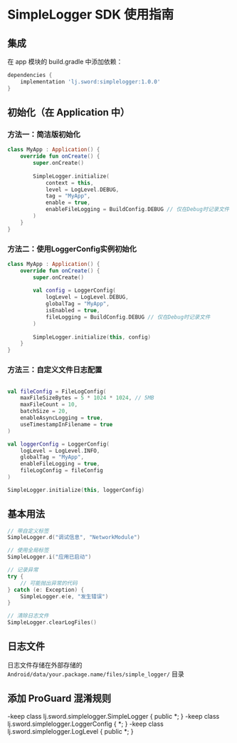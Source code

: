 # SimpleLogger SDK 使用指南

## 集成
在 app 模块的 build.gradle 中添加依赖：
```groovy
dependencies {
    implementation 'lj.sword:simplelogger:1.0.0'
}
```

## 初始化（在 Application 中）

### 方法一：简洁版初始化
```kotlin
class MyApp : Application() {
    override fun onCreate() {
        super.onCreate()
        
        SimpleLogger.initialize(
            context = this,
            level = LogLevel.DEBUG,
            tag = "MyApp",
            enable = true,
            enableFileLogging = BuildConfig.DEBUG // 仅在Debug时记录文件
        )
    }
}
```

### 方法二：使用LoggerConfig实例初始化
```kotlin
class MyApp : Application() {
    override fun onCreate() {
        super.onCreate()
        
        val config = LoggerConfig(
            logLevel = LogLevel.DEBUG,
            globalTag = "MyApp",
            isEnabled = true,
            fileLogging = BuildConfig.DEBUG // 仅在Debug时记录文件
        )
        
        SimpleLogger.initialize(this, config)
    }
}
```

### 方法三：自定义文件日志配置
```kotlin

val fileConfig = FileLogConfig(
    maxFileSizeBytes = 5 * 1024 * 1024, // 5MB
    maxFileCount = 10,
    batchSize = 20,
    enableAsyncLogging = true,
    useTimestampInFilename = true
)

val loggerConfig = LoggerConfig(
    logLevel = LogLevel.INFO,
    globalTag = "MyApp",
    enableFileLogging = true,
    fileLogConfig = fileConfig
)

SimpleLogger.initialize(this, loggerConfig)
```

## 基本用法
```kotlin
// 带自定义标签
SimpleLogger.d("调试信息", "NetworkModule")

// 使用全局标签
SimpleLogger.i("应用已启动")

// 记录异常
try {
    // 可能抛出异常的代码
} catch (e: Exception) {
    SimpleLogger.e(e, "发生错误")
}

// 清除日志文件
SimpleLogger.clearLogFiles()
```

## 日志文件
日志文件存储在外部存储的 `Android/data/your.package.name/files/simple_logger/` 目录


## 添加 ProGuard 混淆规则
-keep class lj.sword.simplelogger.SimpleLogger { public *; }
-keep class lj.sword.simplelogger.LoggerConfig { *; }
-keep class lj.sword.simplelogger.LogLevel { public *; }